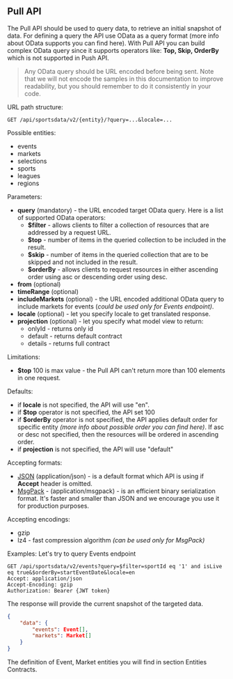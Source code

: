 ## Pull API

The Pull API should be used to query data, to retrieve an initial snapshot of data. For defining a query the API use OData as a query format (more info about OData supports you can find here).
With Pull API you can build complex OData query since it supports operators like: **Top, Skip, OrderBy** which is not supported in Push API.

> Any OData query should be URL encoded before being sent. Note that we will not encode the samples in this documentation to improve readability, but you should remember to do it consistently in your code.

URL path structure:
```http
GET /api/sportsdata/v2/{entity}/?query=...&locale=...
```

Possible entities:
- events
- markets
- selections
- sports
- leagues
- regions

Parameters:
- **query** (mandatory) - the URL encoded target OData query. Here is a list of supported OData operators:
    - **$filter** - allows clients to filter a collection of resources that are addressed by a request URL. 
    - **$top** - number of items in the queried collection to be included in the result. 
    - **$skip** - number of items in the queried collection that are to be skipped and not included in the result.
    - **$orderBy** - allows clients to request resources in either ascending order using asc or descending order using desc.
- **from** (optional)
- **timeRange** (optional)
- **includeMarkets** (optional) - the URL encoded additional OData query to include markets for events (*could be used only for Events endpoint)*.
- **locale** (optional) - let you specify locale to get translated response.
- **projection** (optional) - let you specify what model view to return:
    - onlyId - returns only id
    - default - returns default contract
    - details - returns full contract

Limitations:
- **$top** 100 is max value - the Pull API can't return more than 100 elements in one request.

Defaults:
- if **locale** is not specified, the API will use "en".
- if **$top** operator is not specified, the API set 100
- if **$orderBy** operator is not specified, the API applies default order for specific entity *(more info about possible order you can find here)*. If asc or desc not specified, then the resources will be ordered in ascending order.
- if **projection** is not specified, the API will use "default"

Accepting formats:
- [JSON](https://en.wikipedia.org/wiki/JSON) (application/json) - is a default format which API is using if **Accept** header is omitted.
- [MsgPack](https://msgpack.org/index.html) - (application/msgpack) - is an efficient binary serialization format. It's faster and smaller than JSON and we encourage you use it for production purposes.

Accepting encodings:
- gzip  
- lz4 - fast compression algorithm *(can be used only for MsgPack)*

Examples:
Let's try to query Events endpoint
```http
GET /api/sportsdata/v2/events?query=$filter=sportId eq '1' and isLive eq true&$orderBy=startEventDate&locale=en
Accept: application/json
Accept-Encoding: gzip
Authorization: Bearer {JWT token}
```
The response will provide the current snapshot of the targeted data.
```json
{
    "data": {
        "events": Event[],
        "markets": Market[]
    }
}
```

The definition of Event, Market entities you will find in section Entities Contracts.